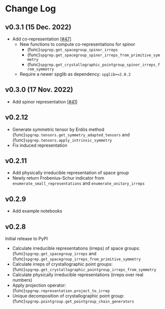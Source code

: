 # Change Log

## v0.3.1 (15 Dec. 2022)

- Add co-representation [[#47]](https://github.com/spglib/spgrep/pull/47)
    - New functions to compute co-representations for spinor
        - {func}`spgrep.get_spacegroup_spinor_irreps`
        - {func}`spgrep.get_spacegroup_spinor_irreps_from_primitive_symmetry`
        - {func}`spgrep.get_crystallographic_pointgroup_spinor_irreps_from_symmetry`
    - Require a newer spglib as dependency: ``spglib>=2.0.2``


## v0.3.0 (17 Nov. 2022)
- Add spinor representation [[#41]](https://github.com/spglib/spgrep/pull/41)

## v0.2.12
- Generate symmetric tensor by Erdös method {func}`spgrep.tensors.get_symmetry_adapted_tensors` and {func}`spgrep.tensors.apply_intrinsic_symmetry`
- Fix induced representation

## v0.2.11
- Add physically irreducible representation of space group
- Newly return Frobenius-Schur indicator from `enumerate_small_representations` and `enumerate_unitary_irreps`

## v0.2.9
- Add example notebooks

## v0.2.8

Initial release to PyPI
- Calculate irreducible representations (irreps) of space groups: {func}`spgrep.get_spacegroup_irreps` and {func}`spgrep.get_spacegroup_irreps_from_primitive_symmetry`
- Calculate irreps of crystallographic point groups: {func}`spgrep.get_crystallographic_pointgroup_irreps_from_symmetry`
- Calculate physically irreducible representations (irreps over real numbers)
- Apply projection operator: {func}`spgrep.representation.project_to_irrep`
- Unique decomposition of crystallographic point group: {func}`spgrep.pointgroup.get_pointgroup_chain_generators`
